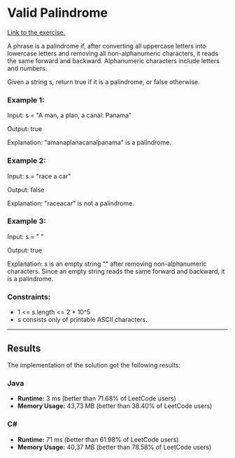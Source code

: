 # Valid Palindrome

[Link to the exercise.](https://leetcode.com/problems/valid-palindrome/description/)

A phrase is a palindrome if, after converting all uppercase letters 
into lowercase letters and removing all non-alphanumeric characters, 
it reads the same forward and backward. Alphanumeric characters 
include letters and numbers.

Given a string s, return true if it is a palindrome, or false otherwise.

### Example 1:

Input: s = "A man, a plan, a canal: Panama"

Output: true

Explanation: "amanaplanacanalpanama" is a palindrome.

### Example 2:

Input: s = "race a car"

Output: false

Explanation: "raceacar" is not a palindrome.

### Example 3:

Input: s = " "

Output: true

Explanation: s is an empty string "" after removing non-alphanumeric 
characters. Since an empty string reads the same forward and backward,
it is a palindrome.

### Constraints:

- 1 <= s.length <= 2 * 10^5
- s consists only of printable ASCII characters.

***

## Results

The implementation of the solution got the following results:

### Java

- **Runtime:** 3 ms (better than 71.68% of LeetCode users)
- **Memory Usage:** 43,73 MB (better than 38.40% of LeetCode users)

### C#

- **Runtime:** 71 ms (better than 61.98% of LeetCode users)
- **Memory Usage:** 40,37 MB (better than 78.58% of LeetCode users)
